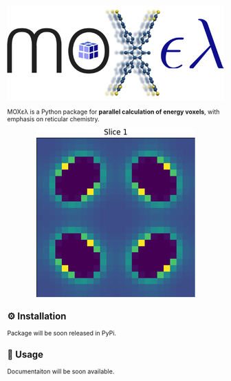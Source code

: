 <p align="center">
  <img src="docs/source/images/moxel_logo.png"/>
</p>

MOXελ is a Python package for **parallel calculation of energy voxels**, with
emphasis on reticular chemistry.

<p align="center">
  <img src="docs/source/images/voxels.gif"/>
</p>

## :gear: Installation
Package will be soon released in PyPi.

## :book: Usage
Documentaiton will be soon available. 
